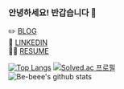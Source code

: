### 안녕하세요! 반갑습니다 👋

✏️ [BLOG](https://be-beee.github.io)<br>
🔗 [LINKEDIN](https://www.linkedin.com/in/bokyungseo/)<br>
🙋‍♀️ [RESUME](https://www.notion.so/BoKyung-Seo-d9317de203654a7db7a0ff05df6c0dee)

[![Top Langs](https://github-readme-stats.vercel.app/api/top-langs/?username=Be-beee&layout=compact)](https://github.com/anuraghazra/github-readme-stats)
[![Solved.ac 프로필](http://mazassumnida.wtf/api/v2/generate_badge?boj=bb0918)](https://solved.ac/bb0918)<br>
![Be-beee's github stats](https://github-readme-stats.vercel.app/api?username=Be-beee&count_private=true&theme=tokyonight)<br>

<!--
**Be-beee/Be-beee** is a ✨ _special_ ✨ repository because its `README.md` (this file) appears on your GitHub profile.

Here are some ideas to get you started:

- 🔭 I’m currently working on ...
- 🌱 I’m currently learning ...
- 👯 I’m looking to collaborate on ...
- 🤔 I’m looking for help with ...
- 💬 Ask me about ...
- 📫 How to reach me: ...
- 😄 Pronouns: ...
- ⚡ Fun fact: ...
-->
